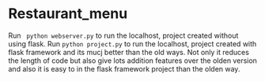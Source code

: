 # Restaurant_menu
Run ``` python webserver.py``` to run the localhost, project created without using flask.
Run ```python project.py``` to run the localhost, project created with flask framework and its mucj better than the old ways. Not only it reduces the length of code but also give lots addition features over the olden version and also it is easy to in the flask framework project than the olden way.
